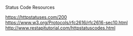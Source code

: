 Status Code Resources


https://httpstatuses.com/200
https://www.w3.org/Protocols/rfc2616/rfc2616-sec10.html
http://www.restapitutorial.com/httpstatuscodes.html
